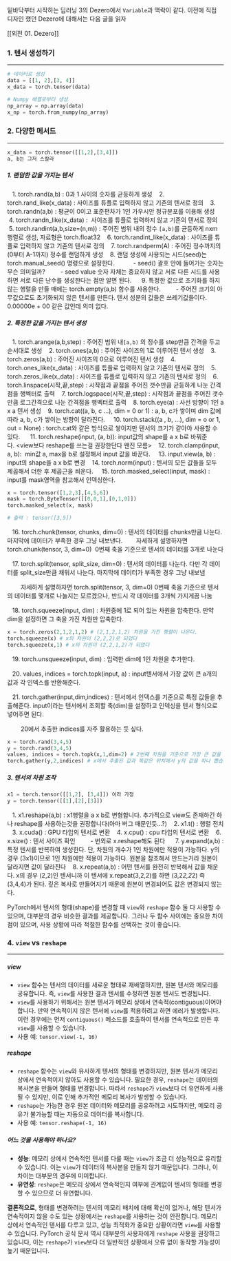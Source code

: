밑바닥부터 시작하는 딥러닝 3의 Dezero에서 `Variable`과 맥락이 같다. 이전에 직접 디자인 했던 Dezero에 대해서는 다음 글을 읽자

[[외전 01. Dezero]]


### 1. 텐서 생성하기
---
``` python
# 데이터로 생성
data = [[1, 2],[3, 4]]
x_data = torch.tensor(data)

# Numpy 배열로부터 생성
np_array = np.array(data)
x_np = torch.from_numpy(np_array)
```


### 2. 다양한 메서드
---
``` python
x_data = torch.tensor([[1,2],[3,4]])
a, b는 그저 스칼라
```

##### 1. 랜덤한 값을 가지는 텐서

   1. torch.rand(a,b) : 0과 1 사이의 숫자를 균등하게 생성
   2. torch.rand_like(x_data) : 사이즈를 튜플로 입력하지 않고 기존의 텐서로 정의
   3. torch.randn(a,b) : 평균이 0이고 표준편차가 1인 가우시안 정규분포를 이용해 생성
   4. torch.randn_like(x_data) :  사이즈를 튜플로 입력하지 않고 기존의 텐서로 정의
   5. torch.randint(a,b,size=(n,m)) : 주어진 범위 내의 정수 `[a,b)`를 균등하게 nxm 행렬로 생성, 자료형은 torch.float32
   6. torch.randint_like(x_data) : 사이즈를 튜플로 입력하지 않고 기존의 텐서로 정의
   7. torch.randperm(A) : 주어진 정수까지의(0부터 A-1까지) 정수를 랜덤하게 생성
   8. 랜덤 생성에 사용되는 시드(seed)는 torch.manual_seed() 명령으로 설정한다.  
        - seed() 괄호 안에 들어가는 숫자는 무슨 의미일까?
        - seed value 숫자 자체는 중요하지 않고 서로 다른 시드를 사용하면 서로 다른 난수를 생성한다는 점만 알면 된다.  
   9. 특정한 값으로 초기화를 하지 않는 행렬을 만들 때에는 torch.empty(a,b) 함수를 사용한다.
        - 주어진 크기의 아무값으로도 초기화되지 않은 텐서를 만든다. 텐서 성분의 값들은 쓰레기값들이다. 0.00000e + 00 같은 값인데 의미 없다.
    
##### 2. 특정한 값을 가지는 텐서 생성

   1. torch.arange(a,b,step) : 주어진 범위 내`[a,b)` 의 정수를 step만큼 간격을 두고 순서대로 생성
   2. torch.ones(a,b) : 주어진 사이즈의 1로 이루어진 텐서 생성
   3. torch.zeros(a,b) : 주어진 사이즈의 0으로 이루어진 텐서 생성
   4. torch.ones_like(x_data) : 사이즈를 튜플로 입력하지 않고 기존의 텐서로 정의
   5. torch.zeros_like(x_data) : 사이즈를 튜플로 입력하지 않고 기존의 텐서로 정의
   6. torch.linspace(시작,끝,step) : 시작점과 끝점을 주어진 갯수만큼 균등하게 나눈 간격점을 행벡터로 출력
   7. torch.logspace(시작,끝,step) : 시작점과 끝점을 주어진 갯수만큼 로그간격으로 나눈 간격점을 행벡터로 출력
   8. torch.eye(a) : 사선 방향이 1인 a x a 텐서 생성
   9. torch.cat((a, b, c ...), dim = 0 or 1) : a, b, c가 쌓이며 dim 값에 따라 a, b, c가 쌓이는 방향이 달라진다. 
   10. torch.stack((a , b, ...), dim = o or 1, out = None) : torch.cat와 같은 방식으로 쌓이지만 텐서의 크기가 같아야 사용할 수 있다.  
   11. torch.reshape(input, (a, b)): input값의 shape를 a x b로 바꿔준다. <view보다 reshape를 쓰는걸 권장한단다 왠진 모름>
   12. torch.clamp(input, a, b):  min값 a, max을 b로 설정해서 input 값을 바꾼다. 
   13. input.view(a, b) : input의 shape을 a x b로 변경
   14. torch.norm(input) : 텐서의 모든 값들을 모두 제곱해서 더한 후 제곱근을 씌운다. 
   15. torch.masked_select(input, mask) : input를 mask영역을 참고해서 인덱싱한다.
  
```python
x = torch.tensor([1,2,3],[4,5,6])  
mask = torch.ByteTensor([[0,0,1],[0,1,0]])  
torch.masked_select(x, mask)  

# 출력 : tensor([3,5])
```

   16. torch.chunk(tensor, chunks, dim=0) : 텐서의 데이터를 chunks만큼 나눈다. 마지막에 데이터가 부족한 경우 그냥 내보낸다. 
   
	   자세하게 설명하자면 torch.chunk(tensor, 3, dim=0)  0번째 축을 기준으로 텐서의 데이터를 3개로 나눈다

   17. torch.split(tensor, split_size, dim=0) : 텐서의 데이터를 나눈다. 다만 각 데이터를 split_size만큼 채워서 나눈다. 마지막에 데이터가 부족한 경우 그냥 내보냄

        자세하게 설명하자면 torch.split(tensor, 3, dim=0) 0번째 축을 기준으로 텐서의 데이터를 몇개로 나눌지는 모르겠으나, 반드시 각 데이터를 3개씩 가지게끔 나눔

   18. torch.squeeze(input, dim) : 차원중에 1로 되어 있는 차원을 압축한다. 만약 dim을 설정하면 그 축을 가진 차원만 압축한다.

``` python
x = torch.zeros(2,1,2,1,2) # (2,1,2,1,2) 차원을 가진 행렬이 나온다.
torch.squeeze(x) # x의 차원이 (2,2,2)로 되었다
torch.squeeze(x,1) # x의 차원이 (2,2,1,2)가 되었다
```
  
   19. torch.unsqueeze(input, dim) : 입력한 dim에 1인 차원을 추가한다.

   20. values, indices = torch.topk(input, a) : input텐서에서 가장 값이 큰 a개의 값과 각 인덱스를 반환해준다.

   21. torch.gather(input,dim,indices) : 텐서에서 인덱스를 기준으로 특정 값들을 추출해준다. input이라는 텐서에서 조회할 축(dim)을 설정하고 인덱싱을 텐서 형식으로 넣어주면 된다.

        20에서 추출한 indices를 자주 활용하는 듯 싶다.
        
``` python
x = torch.rand(3,4,5)  
y = torch.rand(3,4,5)  
values, indices = torch.topk(x,1,dim=2) # 2번째 차원을 기준으로 가장 큰 값을 하나 뽑습니다.
torch.gather(y,2,indices) # x에서 추출된 값과 똑같은 위치에서 y의 값을 하나 뽑습니다  
```

  
##### 3. 텐서의 차원 조작
   
``` python
x1 = torch.tensor([[1,2], [3,4]]) 이라 가정
y = torch.tensor([[1],[2],[3]])
```

   1. x1.reshape(a,b) : x1행렬을 a x b로 변형합니다. 추가적으로 view도 존재하긴 하나 reshape를 사용하는것을 권장합니다(아마 버그 때문인듯...?)
   2. x1.t() : 행렬 전치
   3. x.cuda() : GPU 타입의 텐서로 변환
   4. x.cpu() : cpu 타입의 텐서로 변환
   6. x.size() : 텐서 사이즈 확인
        - 번외로 x.reshape해도 된다  
   7. y.expand(a,b) : 특정 텐서를 반복하여 생성한다. 단, 차원의 개수가 1인 차원에만 적용이 가능하다. y의 경우 (3x1)이므로 1인 차원에만 적용이 가능하다. 원본을 참조해서 만드는거라 원본이 달라지면 값이 달라진다
   8. x.repeat(a,b) : 어떤 텐서를 완전히 반복해서 값을 채운다. x의 경우 (2,2)인 텐서니까 이 텐서에 x.repeat(3,2,2)를 하면 (3,2*2,2*2) 즉 (3,4,4)가 된다. 깊은 복사로 만들어지기 때문에 원본이 변경되어도 값은 변경되지 않는다.


PyTorch에서 텐서의 형태(shape)를 변경할 때 `view`와 `reshape` 함수 둘 다 사용할 수 있으며, 대부분의 경우 비슷한 결과를 제공합니다. 그러나 두 함수 사이에는 중요한 차이점이 있으며, 사용 상황에 따라 적절한 함수를 선택하는 것이 좋습니다.


### 4. `view` vs `reshape`
---
##### view
- `view` 함수는 텐서의 데이터를 새로운 형태로 재배열하지만, 원본 텐서와 메모리를 공유합니다. 즉, `view`를 사용한 결과 텐서를 수정하면 원본 텐서도 변경됩니다.
- `view`를 사용하기 위해서는 원본 텐서가 메모리 상에서 연속적(contiguous)이어야 합니다. 만약 연속적이지 않은 텐서에 `view`를 적용하려고 하면 에러가 발생합니다. 이런 경우에는 먼저 `contiguous()` 메소드를 호출하여 텐서를 연속적으로 만든 후 `view`를 사용할 수 있습니다.
- 사용 예: `tensor.view(-1, 16)`

##### reshape
- `reshape` 함수는 `view`와 유사하게 텐서의 형태를 변경하지만, 원본 텐서가 메모리 상에서 연속적이지 않아도 사용할 수 있습니다. 필요한 경우, `reshape`는 데이터의 복사본을 만들어 형태를 변경합니다. 따라서 `reshape`가 `view`보다 더 유연하게 사용될 수 있지만, 이로 인해 추가적인 메모리 복사가 발생할 수 있습니다.
- `reshape`는 가능한 경우 원본 데이터와 메모리를 공유하려고 시도하지만, 메모리 공유가 불가능할 때는 자동으로 데이터를 복사합니다.
- 사용 예: `tensor.reshape(-1, 16)`

##### 어느 것을 사용해야 하나요?
- **성능**: 메모리 상에서 연속적인 텐서를 다룰 때는 `view`가 조금 더 성능적으로 유리할 수 있습니다. 이는 `view`가 데이터의 복사본을 만들지 않기 때문입니다. 그러나, 이 차이는 대부분의 경우에 미미합니다.
- **유연성**: `reshape`은 메모리 상에서 연속적인지 여부에 관계없이 텐서의 형태를 변경할 수 있으므로 더 유연합니다.

**결론적으로**, 형태를 변경하려는 텐서의 메모리 배치에 대해 확신이 없거나, 해당 텐서가 연속적이지 않을 수도 있는 상황에서는 `reshape`를 사용하는 것이 안전합니다. 메모리 상에서 연속적인 텐서를 다루고 있고, 성능 최적화가 중요한 상황이라면 `view`를 사용할 수 있습니다. PyTorch 공식 문서 역시 대부분의 사용자에게 `reshape` 사용을 권장하고 있습니다, 이는 `reshape`가 `view`보다 더 일반적인 상황에서 오류 없이 동작할 가능성이 높기 때문입니다.














